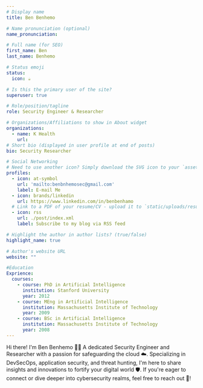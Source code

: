 ```yaml
---
# Display name
title: Ben Benhemo

# Name pronunciation (optional)
name_pronunciation: 

# Full name (for SEO)
first_name: Ben
last_name: Benhemo

# Status emoji
status:
  icon: ☕️

# Is this the primary user of the site?
superuser: true

# Role/position/tagline
role: Security Engineer & Researcher 

# Organizations/Affiliations to show in About widget
organizations:
  - name: K Health
    url: 
# Short bio (displayed in user profile at end of posts)
bio: Security Researcher

# Social Networking
# Need to use another icon? Simply download the SVG icon to your `assets/media/icons/` folder.
profiles:
  - icon: at-symbol
    url: 'mailto:benbnhemosec@gmail.com'
    label: E-mail Me
  - icon: brands/linkedin
    url: https://www.linkedin.com/in/benbenhamo
  # Link to a PDF of your resume/CV - upload it to `static/uploads/resume.pdf`
  - icon: rss
    url: ./post/index.xml
    label: Subscribe to my blog via RSS feed

# Highlight the author in author lists? (true/false)
highlight_name: true

# Author's website URL
website: ""

#Education 
Exprience:
  courses:
    - course: PhD in Artificial Intelligence
      institution: Stanford University
      year: 2012
    - course: MEng in Artificial Intelligence
      institution: Massachusetts Institute of Technology
      year: 2009
    - course: BSc in Artificial Intelligence
      institution: Massachusetts Institute of Technology
      year: 2008
---
```


Hi there! I'm Ben Benhemo 👨‍💻 
A dedicated Security Engineer and Researcher with a passion for safeguarding the cloud ☁️. 
Specializing in DevSecOps, application security, and threat hunting, I'm here to share insights and innovations to fortify your digital world 🛡️. 
If you're eager to connect or dive deeper into cybersecurity realms, feel free to reach out 📧!